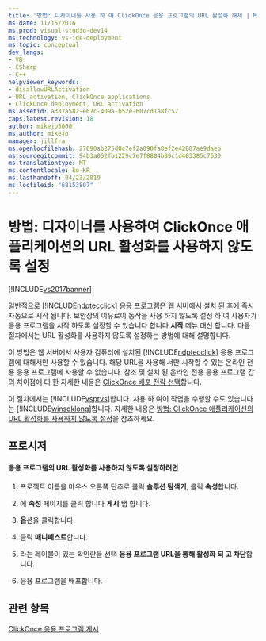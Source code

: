 ```yaml
---
title: '방법: 디자이너를 사용 하 여 ClickOnce 응용 프로그램의 URL 활성화 해제 | Microsoft Docs'
ms.date: 11/15/2016
ms.prod: visual-studio-dev14
ms.technology: vs-ide-deployment
ms.topic: conceptual
dev_langs:
- VB
- CSharp
- C++
helpviewer_keywords:
- disallowURLActivation
- URL activation, ClickOnce applications
- ClickOnce deployment, URL activation
ms.assetid: a337a582-e67c-409a-b52e-607cd1a8fc57
caps.latest.revision: 18
author: mikejo5000
ms.author: mikejo
manager: jillfra
ms.openlocfilehash: 27690ab275d0c7ef2a090fa8ef2e42887ae9daeb
ms.sourcegitcommit: 94b3a052fb1229c7e7f8804b09c1d403385c7630
ms.translationtype: MT
ms.contentlocale: ko-KR
ms.lasthandoff: 04/23/2019
ms.locfileid: "68153807"
---
```

# <a name="how-to-disable-url-activation-of-clickonce-applications-by-using-the-designer"></a>방법: 디자이너를 사용하여 ClickOnce 애플리케이션의 URL 활성화를 사용하지 않도록 설정
[!INCLUDE[vs2017banner](../includes/vs2017banner.md)]

일반적으로 [!INCLUDE[ndptecclick](../includes/ndptecclick-md.md)] 응용 프로그램은 웹 서버에서 설치 된 후에 즉시 자동으로 시작 됩니다. 보안상의 이유로이 동작을 사용 하지 않도록 설정 하 여 사용자가 응용 프로그램을 시작 하도록 설정할 수 있습니다 합니다 **시작** 메뉴 대신 합니다. 다음 절차에서는 URL 활성화를 사용하지 않도록 설정하는 방법에 대해 설명합니다.  
  
 이 방법은 웹 서버에서 사용자 컴퓨터에 설치된 [!INCLUDE[ndptecclick](../includes/ndptecclick-md.md)] 응용 프로그램에 대해서만 사용할 수 있습니다. 해당 URL을 사용해 서만 시작할 수 있는 온라인 전용 응용 프로그램에 사용할 수 없습니다. 참조 및 설치 된 온라인 전용 응용 프로그램 간의 차이점에 대 한 자세한 내용은 [ClickOnce 배포 전략 선택](../deployment/choosing-a-clickonce-deployment-strategy.md)합니다.  
  
 이 절차에서는 [!INCLUDE[vsprvs](../includes/vsprvs-md.md)]합니다. 사용 하 여이 작업을 수행할 수도 있습니다는 [!INCLUDE[winsdklong](../includes/winsdklong-md.md)]합니다. 자세한 내용은 [방법: ClickOnce 애플리케이션의 URL 활성화를 사용하지 않도록 설정](../deployment/how-to-disable-url-activation-of-clickonce-applications.md)을 참조하세요.  
  
## <a name="procedure"></a>프로시저  
  
#### <a name="to-disable-url-activation-for-your-application"></a>응용 프로그램의 URL 활성화를 사용하지 않도록 설정하려면  
  
1. 프로젝트 이름을 마우스 오른쪽 단추로 클릭 **솔루션 탐색기**, 클릭 **속성**합니다.  
  
2. 에 **속성** 페이지를 클릭 합니다 **게시** 탭 합니다.  
  
3. **옵션**을 클릭합니다.  
  
4. 클릭 **매니페스트**합니다.  
  
5. 라는 레이블이 있는 확인란을 선택 **응용 프로그램 URL을 통해 활성화 되 고 차단**합니다.  
  
6. 응용 프로그램을 배포합니다.  
  
## <a name="see-also"></a>관련 항목  
 [ClickOnce 응용 프로그램 게시](../deployment/publishing-clickonce-applications.md)
